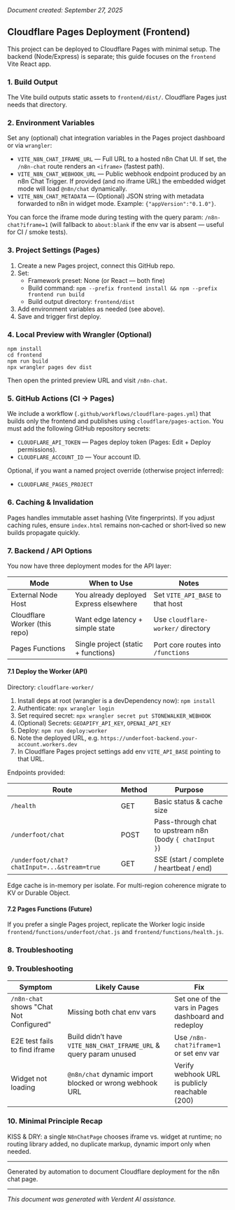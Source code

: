 *Document created: September 27, 2025*

## Cloudflare Pages Deployment (Frontend)

This project can be deployed to Cloudflare Pages with minimal setup. The backend (Node/Express) is separate; this guide focuses on the `frontend` Vite React app.

### 1. Build Output

The Vite build outputs static assets to `frontend/dist/`. Cloudflare Pages just needs that directory.

### 2. Environment Variables

Set any (optional) chat integration variables in the Pages project dashboard or via `wrangler`:

- `VITE_N8N_CHAT_IFRAME_URL` — Full URL to a hosted n8n Chat UI. If set, the `/n8n-chat` route renders an `<iframe>` (fastest path).
- `VITE_N8N_CHAT_WEBHOOK_URL` — Public webhook endpoint produced by an n8n Chat Trigger. If provided (and no iframe URL) the embedded widget mode will load `@n8n/chat` dynamically.
- `VITE_N8N_CHAT_METADATA` — (Optional) JSON string with metadata forwarded to n8n in widget mode. Example: `{"appVersion":"0.1.0"}`.

You can force the iframe mode during testing with the query param: `/n8n-chat?iframe=1` (will fallback to `about:blank` if the env var is absent — useful for CI / smoke tests).

### 3. Project Settings (Pages)

1. Create a new Pages project, connect this GitHub repo.
2. Set:
   - Framework preset: None (or React — both fine)
   - Build command: `npm --prefix frontend install && npm --prefix frontend run build`
   - Build output directory: `frontend/dist`
3. Add environment variables as needed (see above).
4. Save and trigger first deploy.

### 4. Local Preview with Wrangler (Optional)

```
npm install
cd frontend
npm run build
npx wrangler pages dev dist
```

Then open the printed preview URL and visit `/n8n-chat`.

### 5. GitHub Actions (CI → Pages)

We include a workflow (`.github/workflows/cloudflare-pages.yml`) that builds only the frontend and publishes using `cloudflare/pages-action`. You must add the following GitHub repository secrets:

- `CLOUDFLARE_API_TOKEN` — Pages deploy token (Pages: Edit + Deploy permissions).
- `CLOUDFLARE_ACCOUNT_ID` — Your account ID.

Optional, if you want a named project override (otherwise project inferred):

- `CLOUDFLARE_PAGES_PROJECT`

### 6. Caching & Invalidation

Pages handles immutable asset hashing (Vite fingerprints). If you adjust caching rules, ensure `index.html` remains non‑cached or short‑lived so new builds propagate quickly.

### 7. Backend / API Options

You now have three deployment modes for the API layer:

| Mode | When to Use | Notes |
| - | - | - |
| External Node Host | You already deployed Express elsewhere | Set `VITE_API_BASE` to that host |
| Cloudflare Worker (this repo) | Want edge latency + simple state | Use `cloudflare-worker/` directory |
| Pages Functions | Single project (static + functions) | Port core routes into `/functions` |

#### 7.1 Deploy the Worker (API)

Directory: `cloudflare-worker/`

1. Install deps at root (wrangler is a devDependency now): `npm install`
2. Authenticate: `npx wrangler login`
3. Set required secret: `npx wrangler secret put STONEWALKER_WEBHOOK`
4. (Optional) Secrets: `GEOAPIFY_API_KEY`, `OPENAI_API_KEY`
5. Deploy: `npm run deploy:worker`
6. Note the deployed URL, e.g. `https://underfoot-backend.your-account.workers.dev`
7. In Cloudflare Pages project settings add env `VITE_API_BASE` pointing to that URL.

Endpoints provided:

| Route | Method | Purpose |
| - | - | - |
| `/health` | GET | Basic status & cache size |
| `/underfoot/chat` | POST | Pass-through chat to upstream n8n (body `{ chatInput }`) |
| `/underfoot/chat?chatInput=...&stream=true` | GET | SSE (start / complete / heartbeat / end) |

Edge cache is in-memory per isolate. For multi-region coherence migrate to KV or Durable Object.

#### 7.2 Pages Functions (Future)

If you prefer a single Pages project, replicate the Worker logic inside `frontend/functions/underfoot/chat.js` and `frontend/functions/health.js`.

### 8. Troubleshooting

### 9. Troubleshooting

| Symptom | Likely Cause | Fix |
| - | - | - |
| `/n8n-chat` shows "Chat Not Configured" | Missing both chat env vars | Set one of the vars in Pages dashboard and redeploy |
| E2E test fails to find iframe | Build didn’t have `VITE_N8N_CHAT_IFRAME_URL` & query param unused | Use `/n8n-chat?iframe=1` or set env var |
| Widget not loading | `@n8n/chat` dynamic import blocked or wrong webhook URL | Verify webhook URL is publicly reachable (200) |

### 10. Minimal Principle Recap

KISS & DRY: a single `N8nChatPage` chooses iframe vs. widget at runtime; no routing library added, no duplicate markup, dynamic import only when needed.

---

Generated by automation to document Cloudflare deployment for the n8n chat page.

---

*This document was generated with Verdent AI assistance.*
